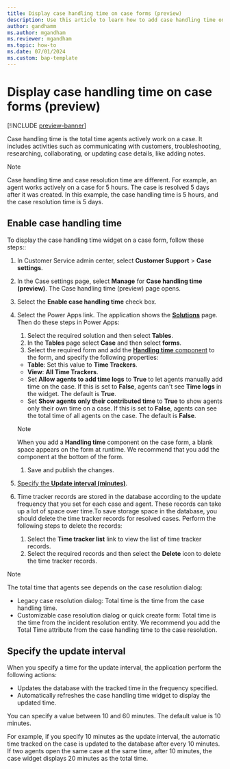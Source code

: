 ```yaml
---
title: Display case handling time on case forms (preview)
description: Use this article to learn how to add case handling time on custom case forms.
author: gandhamm 
ms.author: mgandham
ms.reviewer: mgandham
ms.topic: how-to 
ms.date: 07/01/2024 
ms.custom: bap-template 
---
```


# Display case handling time on case forms (preview)

[!INCLUDE [preview-banner](../../../shared-content/shared/preview-includes/preview-note.md)]

Case handling time is the total time agents actively work on a case. It includes activities such as communicating  with customers, troubleshooting, researching, collaborating, or updating case details, like adding notes.

> [!NOTE]
> Case handling time and case resolution time are different. For example, an agent works actively on a case for 5 hours. The case is resolved 5 days after it was created. In this example, the case handling time is 5 hours, and the case resolution time is 5 days.

## Enable case handling time

To display the case handling time widget on a case form, follow these steps:: 

1. In Customer Service admin center, select **Customer Support** > **Case settings**.
1. In the Case settings page, select **Manage** for **Case handling time (preview)**. The Case handling time (preview) page opens.
1. Select the **Enable case handling time** check box.
1. Select the Power Apps link. The application shows the [**Solutions**](/power-apps/maker/data-platform/solutions-overview#work-with-solutions-in-power-apps) page. Then do these steps in Power Apps:

    1. Select the required solution and then select **Tables**. 
    1. In the **Tables** page select **Case** and then select **forms**.
    1. Select the required form and add the [**Handling time** component](/power-apps/maker/model-driven-apps/add-move-configure-or-delete-components-on-form#add-components-to-a-form) to the form, and specify the following properties:

      - **Table**: Set this value to **Time Trackers**.
      - **View**: **All Time Trackers**.
      - Set **Allow agents to add time logs** to **True** to let agents manually add time on the case. If this is set to **False**, agents can't see **Time logs** in the widget. The default is **True**.
      - Set **Show agents only their contributed time** to **True** to show agents only their own time on a case. If this is set to **False**, agents can see the total time of all agents on the case. The default is **False**.
    > [!NOTE]
    >  When you add a **Handling time** component on the case form, a blank space appears on the form at runtime. We recommend that you add the component at the bottom of the form.
    1. Save and publish the changes.

1. [Specify the **Update interval (minutes)**](#specify-the-update-interval). 
1. Time tracker records are stored in the database according to the update frequency that you set for each case and agent. These records can take up a lot of space over time.To save storage space in the database, you should delete the time tracker records for resolved cases. Perform the following steps to delete the records:
   1. Select the **Time tracker list** link to view the list of time tracker records.
   1. Select the  required records and then select the **Delete** icon to delete the time tracker records.

> [!NOTE]
> The total time that agents see depends on the case resolution dialog:
> - Legacy case resolution dialog: Total time is the time from the case handling time.
> - Customizable case resolution dialog or quick create form: Total time is the time from the incident resolution entity. We recommend you add the Total Time attribute from the case handling time to the case resolution.

## Specify the update interval

When you specify a time for the update interval, the application perform the following actions:

- Updates the database with the tracked time in the frequency specified.
- Automatically refreshes the case handling time widget to display the updated time.

You can specify a value between 10 and 60 minutes. The default value is 10 minutes.

For example, if you specify 10 minutes as the update interval, the automatic time tracked on the case is updated to the database after every 10 minutes. If two agents open the same case at the same time, after 10 minutes, the case widget displays 20 minutes as the total time. 
